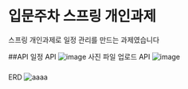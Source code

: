 # 입문주차 스프링 개인과제
스프링 개인과제로 일정 관리를 만드는 과제였습니다

##API
일정 API
![image](https://github.com/Rehamus/calendar/assets/161007461/ec78a509-0574-4daa-a1d8-8e98467a782e)
사진 파일 업로드 API
![image](https://github.com/Rehamus/calendar/assets/161007461/fa6315fc-226b-4df5-bd45-ba824666b1d8)

###
ERD
![aaaa](https://github.com/Rehamus/calendar/assets/161007461/d9ceda9b-f44c-42a9-a061-dde8b8506798)

####


